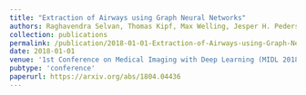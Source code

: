 ```yaml
---
title: "Extraction of Airways using Graph Neural Networks"
authors: Raghavendra Selvan, Thomas Kipf, Max Welling, Jesper H. Pedersen, Jens Petersen, Marleen de Bruijne
collection: publications
permalink: /publication/2018-01-01-Extraction-of-Airways-using-Graph-Neural-Networks
date: 2018-01-01
venue: '1st Conference on Medical Imaging with Deep Learning (MIDL 2018), Amsterdam.'
pubtype: 'conference'
paperurl: https://arxiv.org/abs/1804.04436
---
```

